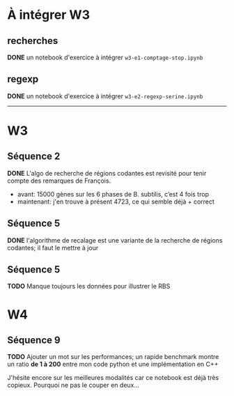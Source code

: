 # À intégrer W3

## recherches

**DONE** un notebook d'exercice à intégrer `w3-e1-comptage-stop.ipynb`

## regexp

**DONE** un notebook d'exercice à intégrer `w3-e2-regexp-serine.ipynb` 

***

# W3

## Séquence 2

**DONE** L'algo de recherche de régions codantes est revisité pour tenir compte des remarques de François.

* avant: 15000 gènes sur les 6 phases de B. subtilis, c’est 4 fois trop
* maintenant:  j'en trouve à présent 4723, ce qui semble déjà + correct

## Séquence 5

**DONE** l'algorithme de recalage est une variante de la recherche de régions codantes; il faut le mettre à jour 

## Séquence 5

**TODO** Manque toujours les données pour illustrer le RBS

# W4

## Séquence 9

**TODO** Ajouter un mot sur les performances; un rapide benchmark montre un ratio **de 1 à 200** entre mon code python et une implémentation en C++

J'hésite encore sur les meilleures modalités car ce notebook est déjà très copieux. Pourquoi ne pas le couper en deux...